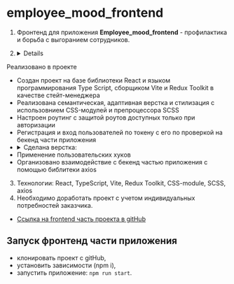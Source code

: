 # employee_mood_frontend

1. Фронтенд для приложения **Employee_mood_frontend** - профилактика и борьба с выгоранием сотрудников.

2. <details>
  <summary>Реализовано в проекте</summary>
  <ul>
    <li>Создан проект на базе библиотеки React и языком программирования Type Script, сборщиком Vite и Redux Toolkit в качестве стейт-менеджера</li>
    <li>Реализована cемантическая, адаптивная верстка и стилизация с использовнием CSS-модулей и препроцессора SCSS</li>
    <li>Настроен роутинг с защитой роутов доступных только при авторизации</li>
    <li>Регистрация и вход пользователей по токену с его по проверкой на бекенд части приложения</li>
    <li>
      <details>
        <summary>Сделана верстка:</summary>
        <ul>
          <li>презентационного лендинга согласно макета с возможностью авторизиции и перехода непосредственно в приложение</li>
          <li>страницы авторизации с валидацией полей ввода и использованием LocalStorage</li>
          <li>главной страницы с основным функционалом пользователя и визуальной частью приложения графиками, слайдером и кнопками для получения обратной связи от пользователя и визуализации его текущего состояния</li>
          <li>страница с набором тестов для контроля психологического состояния работника, с возможностью их  сортировки по названию, дате и результату теста</li>
          <li>страница полезное с полезными статьями и видео для улучшения состояния работника, с возможностью выделения понравившихся и добавления их в сохраненные, а также их сортировки по тегам и поиску по названию</li>
          <li>страница с мероприятиями запланироваными в организации и выделением понравившихся, а также возможностью создавать мероприятия для топ-менеджеров в специальной форме с валидацией вводимых значений</li>
          <li>страница с сохраненными статьями, видео и поисковой строкой</li>
          <li>страница моя команда доступная только для топ-менеджеров с возможностью добавления новых сотрудников поиску сотрудника через поисковую строку и сортировка работников по имени должности или состоянию сотрудник</li>
        </ul>
      </details>
    </li>
    <li>Применение пользовательских хуков</li>
    <li>Организовано взаимодействие с бекенд частью приложения с помощью библитеки axios</li>
  </ul>
</details>

3. Технологии: React, TypeScript, Vite, Redux Toolkit, CSS-module, SCSS, axios
4. Необходимо доработать проект с учетом индивидуальных потребностей заказчика.

 + [Ссылка на frontend часть проекта в gitHub](https://github.com/moodbeat/Frontend)

## Запуск фронтенд части приложения
- клонировать проект c gitHub,
- установить зависимости (npm i),
- запустить приложение: `npm run start`.
